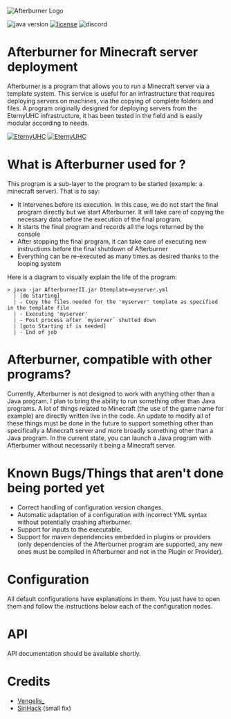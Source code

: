 ![Afterburner Logo](https://i.imgur.com/O6InVVP.png)

![java version](https://badge.ttsalpha.com/api?icon=oracle&label=java-version&status=11-21&color=green&iconColor=green)
[![license](https://badge.ttsalpha.com/api?label=license&status=GPL-3.0&color=pink)](https://www.gnu.org/licenses/why-not-lgpl.html)
![discord](https://badge.ttsalpha.com/api?icon=discord&label=discord&status=vengelis_&color=purple&iconColor=purple)

# Afterburner for Minecraft server deployment

Afterburner is a program that allows you to run a Minecraft server via a template system. This service is useful for an infrastructure that requires deploying servers on machines, via the copying of complete folders and files.
A program originally designed for deploying servers from the EternyUHC infrastructure, it has been tested in the field and is easily modular according to needs.

[![EternyUHC](https://badge.ttsalpha.com/api?label=EternyUHC&status=website&color=mint)](https://www.eternyuhc.fr/)
[![EternyUHC](https://badge.ttsalpha.com/api?label=EternyUHC&status=discord&color=teal)](https://discord.gg/eternyuhc)

# What is Afterburner used for ?

This program is a sub-layer to the program to be started (example: a minecraft server). That is to say:
- It intervenes before its execution. In this case, we do not start the final program directly but we start Afterburner. It will take care of copying the necessary data before the execution of the final program.
- It starts the final program and records all the logs returned by the console
- After stopping the final program, it can take care of executing new instructions before the final shutdown of Afterburner
- Everything can be re-executed as many times as desired thanks to the looping system

Here is a diagram to visually explain the life of the program:
```
> java -jar AfterburnerII.jar Dtemplate=myserver.yml
  | [do Starting]
  | - Copy the files needed for the 'myserver' template as specified in the template file
  | - Executing 'myserver'
  | - Post process after `myserver` shutted down
  | [goto Starting if is needed]
  | - End of job
```

# Afterburner, compatible with other programs?

Currently, Afterburner is not designed to work with anything other than a Java program. I plan to bring the ability to run something other than Java programs. A lot of things related to Minecraft (the use of the game name for example) are directly written live in the code. 
An update to modify all of these things must be done in the future to support something other than specifically a Minecraft server and more broadly something other than a Java program. In the current state, you can launch a Java program with Afterburner without necessarily it being a Minecraft server.

# Known Bugs/Things that aren't done being ported yet

- Correct handling of configuration version changes.
- Automatic adaptation of a configuration with incorrect YML syntax without potentially crashing afterburner.
- Support for inputs to the executable.
- Support for maven dependencies embedded in plugins or providers (only dependencies of the Afterburner program are supported, any new ones must be compiled in Afterburner and not in the Plugin or Provider).

# Configuration

All default configurations have explanations in them. You just have to open them and follow the instructions below each of the configuration nodes.

# API

API documentation should be available shortly.

# Credits

- [Vengelis_](https://github.com/Vengelis)
- [SiriHack](https://github.com/CyriacF) (small fix)


